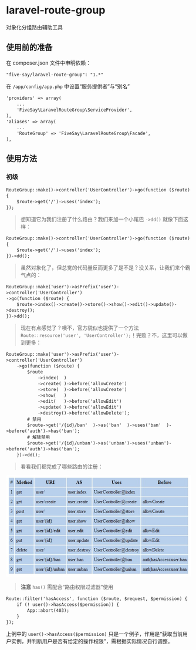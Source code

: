 laravel-route-group
===================

对象化分组路由辅助工具

## 使用前的准备

在 composer.json 文件中申明依赖：

    "five-say/laravel-route-group": "1.*"

在 `/app/config/app.php` 中设置“服务提供者”与“别名”

    'providers' => array(
        ...
        'FiveSay\LaravelRouteGroup\ServiceProvider',
    ),
    'aliases' => array(
        ...
        'RouteGroup' => 'FiveSay\LaravelRouteGroup\Facade',
    ),

## 使用方法

### 初级

    RouteGroup::make()->controller('UserController')->go(function ($route) {
        $route->get('/')->uses('index');
    });

> 想知道它为我们注册了什么路由？我们来加一个小尾巴 `->dd()` 就像下面这样：

    RouteGroup::make()->controller('UserController')->go(function ($route) {
        $route->get('/')->uses('index');
    })->dd();

> 虽然对象化了，但总觉的代码量反而更多了是不是？没关系，让我们来个霸气点的：

    RouteGroup::make('user')->asPrefix('user')->controller('UserController')
    ->go(function ($route) {
        $route->index()->create()->store()->show()->edit()->update()->destroy();
    })->dd();

> 现在有点感觉了？噢不，官方貌似也提供了一个方法 `Route::resource('user', 'UserController');`！完败？不，这里可以做到更多：

    RouteGroup::make('user')->asPrefix('user')->controller('UserController')
        ->go(function ($route) {
            $route
                ->index(  )
                ->create( )->before('allowCreate')
                ->store(  )->before('allowCreate')
                ->show(   )
                ->edit(   )->before('allowEdit')
                ->update( )->before('allowEdit')
                ->destroy()->before('allowDelete');
            # 禁用
            $route->get('/{id}/ban'  )->as('ban'  )->uses('ban'  )->before('auth')->has('ban');
            # 解除禁用
            $route->get('/{id}/unban')->as('unban')->uses('unban')->before('auth')->has('ban');
        })->dd();

> 看看我们都完成了哪些路由的注册：

![Alt text](/public/image/1.jpg "Optional title")

> **注意** `has()` 需配合“路由权限过滤器”使用

    Route::filter('hasAccess', function ($route, $request, $permission) {
        if (! user()->hasAccess($permission)) {
            App::abort(403);
        }
    });

上例中的 `user()->hasAccess($permission)` 只是一个例子，作用是“获取当前用户实例，并判断用户是否有给定的操作权限”，需根据实际情况自行调整。